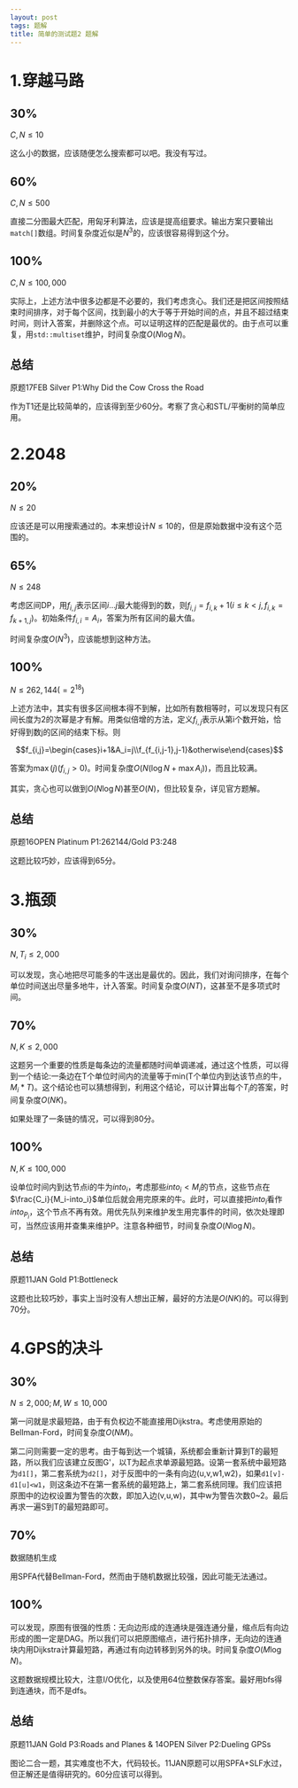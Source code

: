 ```yaml
---
layout: post
tags: 题解
title: 简单的测试题2 题解
---
```


# 1.穿越马路

## 30%

$C,N\le10$

这么小的数据，应该随便怎么搜索都可以吧。我没有写过。

## 60%

$C,N\le500$

直接二分图最大匹配，用匈牙利算法，应该是提高组要求。输出方案只要输出`match[]`数组。时间复杂度近似是$N^3$的，应该很容易得到这个分。

## 100%

$C,N\le100,000$

实际上，上述方法中很多边都是不必要的，我们考虑贪心。我们还是把区间按照结束时间排序，对于每个区间，找到最小的大于等于开始时间的点，并且不超过结束时间，则计入答案，并删除这个点。可以证明这样的匹配是最优的。由于点可以重复，用`std::multiset`维护，时间复杂度$O(N\log N)$。

## 总结

原题17FEB Silver P1:Why Did the Cow Cross the Road

作为T1还是比较简单的，应该得到至少60分。考察了贪心和STL/平衡树的简单应用。

# 2.2048

## 20%

$N\le20$

应该还是可以用搜索通过的。本来想设计$N\le10$的，但是原始数据中没有这个范围的。

## 65%

$N\le248$

考虑区间DP，用$f_{i,j}$表示区间$i\ldots j$最大能得到的数，则$f_{i,j}=f_{i,k}+1(i\le k<j,f_{i,k}=f_{k+1,j})$。初始条件$f_{i,i}=A_i$，答案为所有区间的最大值。

时间复杂度$O(N^3)$，应该能想到这种方法。

## 100%

$N\le262,144(=2^{18})$

上述方法中，其实有很多区间根本得不到解，比如所有数相等时，可以发现只有区间长度为2的次幂是才有解。用类似倍增的方法，定义$f_{i,j}$表示从第i个数开始，恰好得到数j的区间的结束下标。则

$$f_{i,j}=\begin{cases}i+1&A_i=j\\f_{f_{i,j-1},j-1}&otherwise\end{cases}$$

答案为$\max(j)(f_{i,j}>0)$。时间复杂度$O(N(\log N+\max A_i))$，而且比较满。

其实，贪心也可以做到$O(N\log N)$甚至$O(N)$，但比较复杂，详见官方题解。

## 总结

原题16OPEN Platinum P1:262144/Gold P3:248

这题比较巧妙，应该得到65分。

# 3.瓶颈

## 30%

$N,T_i\le2,000$

可以发现，贪心地把尽可能多的牛送出是最优的。因此，我们对询问排序，在每个单位时间送出尽量多地牛，计入答案。时间复杂度$O(NT)$，这甚至不是多项式时间。

## 70%

$N,K\le2,000$

这题另一个重要的性质是每条边的流量都随时间单调递减，通过这个性质，可以得到一个结论:一条边在T个单位时间内的流量等于min(T个单位内到达该节点的牛，$M_i*T$)。这个结论也可以猜想得到，利用这个结论，可以计算出每个$T_i$的答案，时间复杂度$O(NK)$。

如果处理了一条链的情况，可以得到80分。

## 100%

$N,K\le100,000$

设单位时间内到达节点i的牛为$into_i$，考虑那些$into_i<M_i$的节点，这些节点在$\frac{C_i}{M_i-into_i}$单位后就会用完原来的牛。此时，可以直接把$into_i$看作$into_{P_i}$，这个节点不再有效。用优先队列来维护发生用完事件的时间，依次处理即可，当然应该用并查集来维护P。注意各种细节，时间复杂度$O(N\log N)$。

## 总结

原题11JAN Gold P1:Bottleneck

这题也比较巧妙，事实上当时没有人想出正解，最好的方法是$O(NK)$的。可以得到70分。

# 4.GPS的决斗

## 30%

$N\le2,000;M,W\le10,000$

第一问就是求最短路，由于有负权边不能直接用Dijkstra。考虑使用原始的Bellman-Ford，时间复杂度$O(NM)$。

第二问则需要一定的思考。由于每到达一个城镇，系统都会重新计算到T的最短路，所以我们应该建立反图G'，以T为起点求单源最短路。设第一套系统中最短路为`d1[]`，第二套系统为`d2[]`，对于反图中的一条有向边(u,v,w1,w2)，如果`d1[v]-d1[u]<w1`，则这条边不在第一套系统的最短路上，第二套系统同理。我们应该把原图中的边权设置为警告的次数，即加入边(v,u,w)，其中w为警告次数0~2。最后再求一遍S到T的最短路即可。

## 70%

数据随机生成

用SPFA代替Bellman-Ford，然而由于随机数据比较强，因此可能无法通过。

## 100%

可以发现，原图有很强的性质：无向边形成的连通块是强连通分量，缩点后有向边形成的图一定是DAG。所以我们可以把原图缩点，进行拓扑排序，无向边的连通块内用Dijkstra计算最短路，再通过有向边转移到另外的块。时间复杂度$O(M\log N)$。

这题数据规模比较大，注意I/O优化，以及使用64位整数保存答案。最好用bfs得到连通块，而不是dfs。

## 总结

原题11JAN Gold P3:Roads and Planes & 14OPEN Silver P2:Dueling GPSs

图论二合一题，其实难度也不大，代码较长。11JAN原题可以用SPFA+SLF水过，但正解还是值得研究的。60分应该可以得到。

